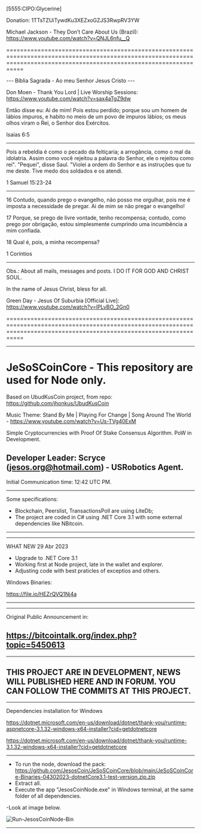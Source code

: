 [5555:CIPO:Glycerine]

Donation: 1TTsTZUiTywdKu3XEZxoGZJS3RwpRV3YW

Michael Jackson - They Don’t Care About Us (Brazil): https://www.youtube.com/watch?v=QNJL6nfu__Q

=======================================================================================================================================================================

--- Bíblia Sagrada - Ao meu Senhor Jesus Cristo ---


Don Moen - Thank You Lord | Live Worship Sessions: https://www.youtube.com/watch?v=sax4aTgZ9dw


Então disse eu: Ai de mim! Pois estou perdido; porque sou um homem de lábios impuros, e habito no meio de um povo de impuros lábios; os meus olhos viram o Rei, o Senhor dos Exércitos.

Isaías 6:5

---

Pois a rebeldia
é como o pecado da feitiçaria;
a arrogância, como o mal da idolatria.
Assim como você rejeitou
a palavra do Senhor,
ele o rejeitou como rei". "Pequei", disse Saul. "Violei a ordem do Senhor e as instruções que tu me deste. Tive medo dos soldados e os atendi.

1 Samuel 15:23-24

---

16 Contudo, quando prego o evangelho, não posso me orgulhar, pois me é imposta a necessidade de pregar. Ai de mim se não pregar o evangelho! 

17 Porque, se prego de livre vontade, tenho recompensa; contudo, como prego por obrigação, estou simplesmente cumprindo uma incumbência a mim confiada. 

18 Qual é, pois, a minha recompensa?

1 Coríntios

---

Obs.: About all mails, messages and posts. I DO IT FOR GOD AND CHRIST SOUL.


In the name of Jesus Christ, bless for all.

Green Day - Jesus Of Suburbia [Official Live]: https://www.youtube.com/watch?v=lPLvBO_2Gn0

=======================================================================================================================================================================

--------------------------------------------------------------------------------------
# JeSoSCoinCore - This repository are used for Node only.
Based on UbudKusCoin project, from repo: https://github.com/jhonkus/UbudKusCoin

Music Theme: Stand By Me | Playing For Change | Song Around The World - https://www.youtube.com/watch?v=Us-TVg40ExM

Simple Cryptocurrencies with Proof Of Stake  Consensus Algorithm. PoW in Development.

Developer Leader: Scryce (jesos.org@hotmail.com) - USRobotics Agent.
--------------------------------------------------------------------------------------


Initial Communication time: 12:42 UTC PM.


--------------------------------------------------------------------------------------
Some specifications:

- Blockchain, Peerslist, TransactionsPoll are using LiteDb;
- The project are coded in C# using .NET Core 3.1 with some external dependencies like NBitcoin.
--------------------------------------------------------------------------------------


--------------------------------------------------------------------------------------
WHAT NEW 29 Abr 2023
- Upgrade to .NET Core 3.1
- Working first at Node project, late in the wallet and explorer.
- Adjusting code with best praticles of exceptios and others.

Windows Binaries:

https://file.io/HEZrQVQ1Nj4a

--------------------------------------------------------------------------------------


--------------------------------------------------------------------------------------
Original Public Announcement in:

https://bitcointalk.org/index.php?topic=5450613
--------------------------------------------------------------------------------------


--------------------------------------------------------------------------------------
THIS PROJECT ARE IN DEVELOPMENT, NEWS WILL PUBLISHED HERE AND IN FORUM.
YOU CAN FOLLOW THE COMMITS AT THIS PROJECT.
--------------------------------------------------------------------------------------


--------------------------------------------------------------------------------------
Dependencies installation for Windows

https://dotnet.microsoft.com/en-us/download/dotnet/thank-you/runtime-aspnetcore-3.1.32-windows-x64-installer?cid=getdotnetcore

https://dotnet.microsoft.com/en-us/download/dotnet/thank-you/runtime-3.1.32-windows-x64-installer?cid=getdotnetcore


--------------------------------------------------------------------------------------

- To run the node, download the pack: https://github.com/JesosCoin/JeSoSCoinCore/blob/main/JeSoSCoinCore-Binaries-04302023-dotnetCore3.1-test-version.zip.zip
- Extract all.
- Execute the app "JesosCoinNode.exe" in Windows terminal, at the same folder of all dependencies. 

-Look at image below.

![Run-JesosCoinNode-Bin](https://user-images.githubusercontent.com/131688741/235360932-9bb3c637-03ec-433a-bb88-cb142fd5897a.png)

--------------------------------------------------------------------------------------
